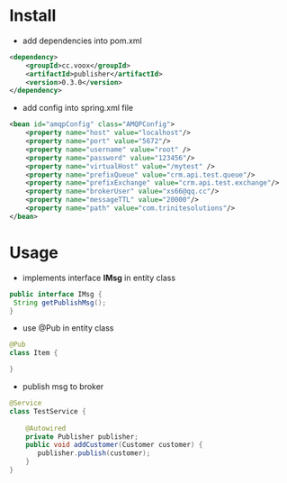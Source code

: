 # Install
- add dependencies into pom.xml
``` xml
<dependency>
    <groupId>cc.voox</groupId>
    <artifactId>publisher</artifactId>
    <version>0.3.0</version>
</dependency>
```
- add config into spring.xml file		
``` xml
<bean id="amqpConfig" class="AMQPConfig">
    <property name="host" value="localhost"/>
    <property name="port" value="5672"/>
    <property name="username" value="root" />
    <property name="password" value="123456"/>
    <property name="virtualHost" value="/mytest" />
    <property name="prefixQueue" value="crm.api.test.queue"/>
    <property name="prefixExchange" value="crm.api.test.exchange"/>
    <property name="brokerUser" value="xs66@qq.cc"/>
    <property name="messageTTL" value="20000"/>
    <property name="path" value="com.trinitesolutions"/>
</bean>
```

# Usage
    
 - implements interface **IMsg** in entity class
 ``` java
public interface IMsg {
  String getPublishMsg();
}
```

 - use @Pub in entity class
 
```java
@Pub
class Item {

}
``` 
 
 - publish msg to broker
``` java
@Service
class TestService {
    
    @Autowired 
    private Publisher publisher;
    public void addCustomer(Customer customer) {
       publisher.publish(customer);
    }
}
```
